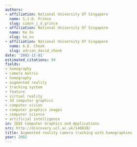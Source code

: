 ```yaml
---
authors:
- affiliation: National University Of Singapore
  name: S.J.D. Prince
  slug: simon_j_d_prince
- affiliation: National University Of Singapore
  name: Ke Xu
  slug: ke_xu
- affiliation: National University Of Singapore
  name: A.D. Cheok
  slug: adrian_david_cheok
date: '2002-11-01'
estimated_citations: 94
fields:
- homography
- camera matrix
- homography
- augmented reality
- tracking system
- feature
- virtual reality
- 3d computer graphics
- computer vision
- computer graphics images
- computer science
- artificial intelligence
in: IEEE Computer Graphics and Applications
src: http://discovery.ucl.ac.uk/148818/
title: Augmented reality camera tracking with homographies
year: 2002
---
```

